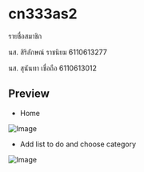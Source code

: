 # cn333as2
รายชื่อสมาชิก

นส. สิริลักษณ์ ราชนิยม 6110613277

นส. สุนันทา เชื่อถือ 6110613012

## Preview
* Home

![Image](https://user-images.githubusercontent.com/69668666/179952051-8ff68b7c-a675-47ae-96b9-91d053b48aed.png)

* Add list to do and choose category

![Image](https://user-images.githubusercontent.com/69668666/179952512-894c5d71-2d67-4d26-be31-b6781d71e7e1.png)

